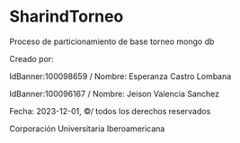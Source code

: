 # SharindTorneo
Proceso de particionamiento de base torneo mongo db

Creado por:

IdBanner:100098659 / Nombre: Esperanza Castro Lombana

IdBanner:100096167 / Nombre: Jeison Valencia Sanchez

Fecha: 2023-12-01, ©/ todos los derechos reservados

Corporación Universitaria Iberoamericana
